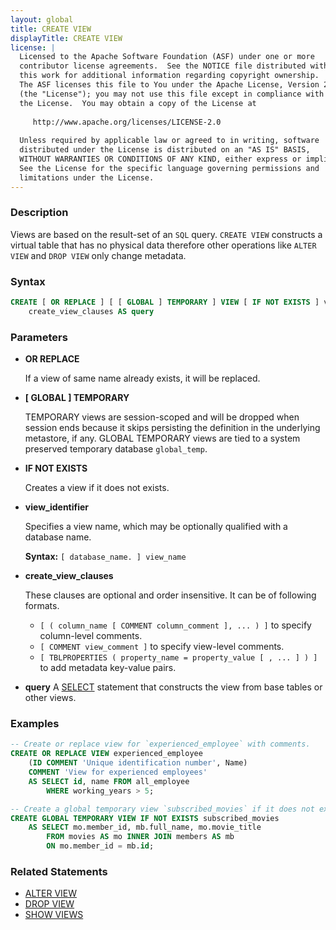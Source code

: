 ```yaml
---
layout: global
title: CREATE VIEW
displayTitle: CREATE VIEW 
license: |
  Licensed to the Apache Software Foundation (ASF) under one or more
  contributor license agreements.  See the NOTICE file distributed with
  this work for additional information regarding copyright ownership.
  The ASF licenses this file to You under the Apache License, Version 2.0
  (the "License"); you may not use this file except in compliance with
  the License.  You may obtain a copy of the License at
 
     http://www.apache.org/licenses/LICENSE-2.0
 
  Unless required by applicable law or agreed to in writing, software
  distributed under the License is distributed on an "AS IS" BASIS,
  WITHOUT WARRANTIES OR CONDITIONS OF ANY KIND, either express or implied.
  See the License for the specific language governing permissions and
  limitations under the License.
---
```


### Description

Views are based on the result-set of an `SQL` query. `CREATE VIEW` constructs
a virtual table that has no physical data therefore other operations like
`ALTER VIEW` and `DROP VIEW` only change metadata. 

### Syntax

```sql
CREATE [ OR REPLACE ] [ [ GLOBAL ] TEMPORARY ] VIEW [ IF NOT EXISTS ] view_identifier
    create_view_clauses AS query
```

### Parameters

* **OR REPLACE**

    If a view of same name already exists, it will be replaced.

* **[ GLOBAL ] TEMPORARY**

    TEMPORARY views are session-scoped and will be dropped when session ends
    because it skips persisting the definition in the underlying metastore, if any.
    GLOBAL TEMPORARY views are tied to a system preserved temporary database `global_temp`.

* **IF NOT EXISTS**

    Creates a view if it does not exists.

* **view_identifier**

    Specifies a view name, which may be optionally qualified with a database name.

    **Syntax:** `[ database_name. ] view_name`

* **create_view_clauses**

    These clauses are optional and order insensitive. It can be of following formats.

    * `[ ( column_name [ COMMENT column_comment ], ... ) ]` to specify column-level comments.
    * `[ COMMENT view_comment ]` to specify view-level comments.
    * `[ TBLPROPERTIES ( property_name = property_value [ , ... ] ) ]` to add metadata key-value pairs.

* **query**
  A [SELECT](sql-ref-syntax-qry-select.html) statement that constructs the view from base tables or other views.

### Examples

```sql
-- Create or replace view for `experienced_employee` with comments.
CREATE OR REPLACE VIEW experienced_employee
    (ID COMMENT 'Unique identification number', Name) 
    COMMENT 'View for experienced employees'
    AS SELECT id, name FROM all_employee
        WHERE working_years > 5;

-- Create a global temporary view `subscribed_movies` if it does not exist.
CREATE GLOBAL TEMPORARY VIEW IF NOT EXISTS subscribed_movies 
    AS SELECT mo.member_id, mb.full_name, mo.movie_title
        FROM movies AS mo INNER JOIN members AS mb 
        ON mo.member_id = mb.id;
```

### Related Statements

* [ALTER VIEW](sql-ref-syntax-ddl-alter-view.html)
* [DROP VIEW](sql-ref-syntax-ddl-drop-view.html)
* [SHOW VIEWS](sql-ref-syntax-aux-show-views.html)
